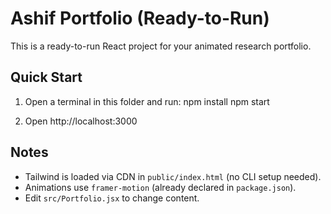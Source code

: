 # Ashif Portfolio (Ready-to-Run)
This is a ready-to-run React project for your animated research portfolio.

## Quick Start
1. Open a terminal in this folder and run:
   npm install
   npm start

2. Open http://localhost:3000

## Notes
- Tailwind is loaded via CDN in `public/index.html` (no CLI setup needed).
- Animations use `framer-motion` (already declared in `package.json`).
- Edit `src/Portfolio.jsx` to change content.
